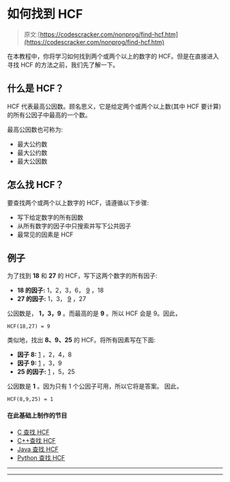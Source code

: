 # 如何找到 HCF

> 原文:[https://codescracker.com/nonprog/find-hcf.htm](https://codescracker.com/nonprog/find-hcf.htm)

在本教程中，你将学习如何找到两个或两个以上的数字的 HCF。但是在直接进入寻找 HCF 的方法之前，我们先了解一下。

## 什么是 HCF？

HCF 代表最高公因数。顾名思义，它是给定两个或两个以上数(其中 HCF 要计算)的所有公因子中最高的一个数。

最高公因数也可称为:

*   最大公约数
*   最大公约数
*   最大公因数

## 怎么找 HCF？

要查找两个或两个以上数字的 HCF，请遵循以下步骤:

*   写下给定数字的所有因数
*   从所有数字的因子中只搜索并写下公共因子
*   最常见的因素是 HCF

## 例子

为了找到 **18** 和 **27** 的 HCF，写下这两个数字的所有因子:

*   **18 的因子:** 1，2，3，6， <u>9</u> ，18
*   **27 的因子:** 1，3， <u>9</u> ，27

公因数是， **1，3，9** 。而最高的是 **9** 。所以 HCF 会是 9。因此，

```
HCF(18,27) = 9
```

类似地，找出 **8、9、25** 的 HCF。将所有因素写在下面:

*   **因子 8:** <u>1</u> ，2，4，8
*   **因子 9:** <u>1</u> ，3，9
*   **25 的因子:** <u>1</u> ，5，25

公因数是 **1** 。因为只有 1 个公因子可用，所以它将是答案。 因此，

```
HCF(8,9,25) = 1
```

#### 在此基础上制作的节目

*   [C 查找 HCF](/c/program/c-program-find-hcf-lcm.htm)
*   [C++查找 HCF](/cpp/program/cpp-program-find-hcf-lcm.htm)
*   [Java 查找 HCF](/java/program/java-program-find-hcf-lcm.htm)
*   [Python 查找 HCF](/python/program/python-program-find-hcf-lcm.htm)

* * *

* * *